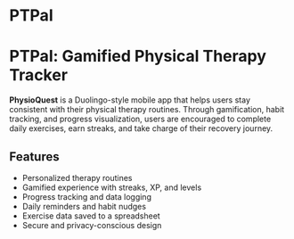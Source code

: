 # PTPal

# PTPal: Gamified Physical Therapy Tracker

**PhysioQuest** is a Duolingo-style mobile app that helps users stay consistent with their physical therapy routines. Through gamification, habit tracking, and progress visualization, users are encouraged to complete daily exercises, earn streaks, and take charge of their recovery journey.


## Features

- Personalized therapy routines
- Gamified experience with streaks, XP, and levels
- Progress tracking and data logging
- Daily reminders and habit nudges
- Exercise data saved to a spreadsheet
- Secure and privacy-conscious design

